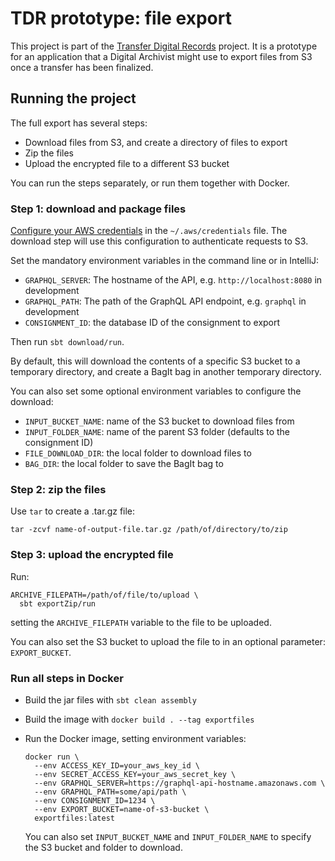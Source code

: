 # TDR prototype: file export

This project is part of the [Transfer Digital Records][tdr-docs] project. It is a prototype for an application that a
Digital Archivist might use to export files from S3 once a transfer has been finalized.

[tdr-docs]: https://github.com/nationalarchives/tdr-dev-documentation

## Running the project

The full export has several steps:

- Download files from S3, and create a directory of files to export
- Zip the files
- Upload the encrypted file to a different S3 bucket

You can run the steps separately, or run them together with Docker.

### Step 1: download and package files

[Configure your AWS credentials][aws-cli-auth] in the `~/.aws/credentials` file. The download step will use this
configuration to authenticate requests to S3.

Set the mandatory environment variables in the command line or in IntelliJ:

- `GRAPHQL_SERVER`: The hostname of the API, e.g. `http://localhost:8080` in development
- `GRAPHQL_PATH`: The path of the GraphQL API endpoint, e.g. `graphql` in development
- `CONSIGNMENT_ID`: the database ID of the consignment to export

Then run `sbt download/run`.

By default, this will download the contents of a specific S3 bucket to a temporary directory, and create a BagIt bag in
another temporary directory.

You can also set some optional environment variables to configure the download:

- `INPUT_BUCKET_NAME`: name of the S3 bucket to download files from
- `INPUT_FOLDER_NAME`: name of the parent S3 folder (defaults to the consignment ID)
- `FILE_DOWNLOAD_DIR`: the local folder to download files to
- `BAG_DIR`: the local folder to save the BagIt bag to

[aws-cli-auth]: https://docs.aws.amazon.com/cli/latest/userguide/cli-configure-files.html

### Step 2: zip the files

Use `tar` to create a .tar.gz file:

```
tar -zcvf name-of-output-file.tar.gz /path/of/directory/to/zip
```

### Step 3: upload the encrypted file

Run:

```
ARCHIVE_FILEPATH=/path/of/file/to/upload \
  sbt exportZip/run
```

setting the `ARCHIVE_FILEPATH` variable to the file to be uploaded.

You can also set the S3 bucket to upload the file to in an optional parameter: `EXPORT_BUCKET`.

### Run all steps in Docker

- Build the jar files with `sbt clean assembly`
- Build the image with `docker build . --tag exportfiles`
- Run the Docker image, setting environment variables:

  ```
  docker run \
    --env ACCESS_KEY_ID=your_aws_key_id \
    --env SECRET_ACCESS_KEY=your_aws_secret_key \
    --env GRAPHQL_SERVER=https://graphql-api-hostname.amazonaws.com \
    --env GRAPHQL_PATH=some/api/path \
    --env CONSIGNMENT_ID=1234 \
    --env EXPORT_BUCKET=name-of-s3-bucket \
    exportfiles:latest
  ```

  You can also set `INPUT_BUCKET_NAME` and `INPUT_FOLDER_NAME` to specify the S3 bucket and folder to download.
